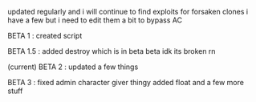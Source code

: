 updated regularly and i will continue to find exploits for forsaken clones
i have a few but i need to edit them a bit to bypass AC

BETA 1 : created script

BETA 1.5 : added destroy which is in beta beta idk its broken rn

(current) BETA 2 : updated a few things

BETA 3 : fixed admin character giver thingy added float and a few more stuff
